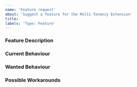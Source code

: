 ```yaml
---
name: 'Feature request'
about: 'Suggest a feature for the Multi-Tenancy Extension'
title:
labels: 'Type: Feature'
---
```


<!-- Please use markdown (https://guides.github.com/features/mastering-markdown/) semantics throughout the feature description. -->

### Feature Description

<!-- 
    Please provide a description of the feature you envision.
    For example (pseudo-)code snippets showing what it might look like help us understand your suggestion better. 
-->

### Current Behaviour

<!-- Please share the current behaviour of the Multi-Tenancy Extension around this topic, if applicable. -->

### Wanted Behaviour

<!-- Please describe the desired outcome through the Multi-Tenancy Extension around the suggested feature. -->

### Possible Workarounds

<!-- If applicable, share any workarounds for the described feature. -->
